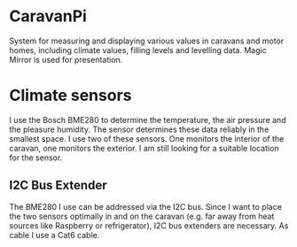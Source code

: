 # CaravanPi
System for measuring and displaying various values in caravans and motor homes, including climate values, filling levels and levelling data. Magic Mirror is used for presentation.

# Climate sensors

I use the Bosch BME280 to determine the temperature, the air pressure and the pleasure humidity. The sensor determines these data reliably in the smallest space. I use two of these sensors. One monitors the interior of the caravan, one monitors the exterior. I am still looking for a suitable location for the sensor.


## I2C Bus Extender
The BME280 I use can be addressed via the I2C bus. Since I want to place the two sensors optimally in and on the caravan (e.g. far away from heat sources like Raspberry or refrigerator), I2C bus extenders are necessary. As cable I use a Cat6 cable.
